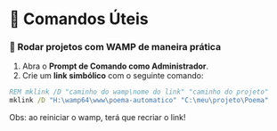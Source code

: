 # 📌 Comandos Úteis

### 🚀 Rodar projetos com WAMP de maneira prática

1. Abra o **Prompt de Comando como Administrador**.
2. Crie um **link simbólico** com o seguinte comando:

```cmd
REM mklink /D "caminho do wamp\nome do link" "caminho do projeto"
mklink /D "H:\wamp64\www\poema-automatico" "C:\meu\projeto\Poema"
```
Obs: ao reiniciar o wamp, terá que recriar o link!
